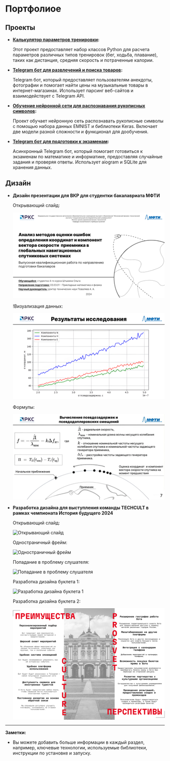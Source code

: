 # Портфолиое

## Проекты

* **[Калькулятор параметров тренировки](https://github.com/kirxx12/hw_python_oop):**

  Этот проект предоставляет набор классов Python для расчета параметров различных типов тренировок (бег, ходьба, плавание), таких как дистанция, средняя скорость и потраченные калории.

* **[Telegram бот для развлечений и поиска товаров](https://github.com/kirxx12/myStory):** 

    Telegram бот, который предоставляет пользователям анекдоты, фотографии и помогает найти цены на музыкальные товары в интернет-магазинах.  Использует парсинг веб-сайтов и взаимодействует с Telegram API.

* **[Обучение нейронной сети для распознавания рукописных символов](https://github.com/kirxx12/nn):** 

    Проект обучает нейронную сеть распознавать рукописные символы с помощью набора данных EMNIST и библиотеки Keras.  Включает две модели разной сложности и функционал для дообучения.

* **[Telegram бот для подготовки к экзаменам](https://github.com/kirxx12/mybot):**  

    Асинхронный Telegram бот, который помогает готовиться к экзаменам по математике и информатике, предоставляя случайные задания и проверяя ответы.  Использует aiogram и SQLite для хранения данных.


## Дизайн

* **Дизайн презентации для ВКР для студентки бакалавриата МФТИ**

    Открывающий слайд:
    
    ![Открывающий слайд](image_7.png)

    !Визуализация данных:

    ![Визуализация данных](image_8.png)

    Формулы:

    ![Формулы](image_9.jpeg)

* **Разработка дизайна для выступления команды TECHCULT в рамках чемпионата История будущего 2024**

    Открывающий слайд:
    
    ![Открывающий слайд](image_1.png)

    Одностраничный фрейм:

    ![Одностраничный фрейм](image_2.png)

    Попадание в проблему слушателя:

    ![Попадание в проблему слушателя](image_3.png)

    Разработка дизайна буклета 1:

    ![Разработка дизайна буклета 1](image_5.png)

    Разработка дизайна буклета 2:

    ![Разработка дизайна буклета 2](image_6.png)


---

**Заметки:**
* Вы можете добавить больше информации в каждый раздел, например, ключевые технологии, используемые библиотеки, инструкции по установке и запуску.
```
